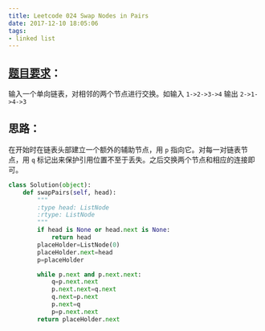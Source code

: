```yaml
---
title: Leetcode 024 Swap Nodes in Pairs
date: 2017-12-10 18:05:06
tags:
- linked list
---
```

## [题目要求][1]：
输入一个单向链表，对相邻的两个节点进行交换。如输入 `1->2->3->4` 输出 `2->1->4->3`

## 思路：
在开始时在链表头部建立一个额外的辅助节点，用 `p` 指向它。对每一对链表节点，用 `q` 标记出来保护引用位置不至于丢失。之后交换两个节点和相应的连接即可。

```python
class Solution(object):
    def swapPairs(self, head):
        """
        :type head: ListNode
        :rtype: ListNode
        """
        if head is None or head.next is None:
            return head
        placeHolder=ListNode(0)
        placeHolder.next=head
        p=placeHolder

        while p.next and p.next.next:
            q=p.next.next
            p.next.next=q.next
            q.next=p.next
            p.next=q
            p=p.next.next
        return placeHolder.next
```

[1]:	https://leetcode.com/problems/swap-nodes-in-pairs/description/ "Swap Nodes in Pairs"